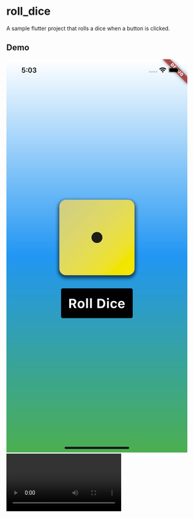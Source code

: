 # roll_dice

A sample flutter project that rolls a dice when a button is clicked.

## Demo

![Alt text](<Simulator Screenshot - iPhone XR - 2023-10-16 at 17.03.23.png>)<video src="Simulator%20Screen%20Recording%20-%20iPhone%20XR%20-%202023-10-16%20at%2017.06.16.mp4" controls title="Title"></video>
